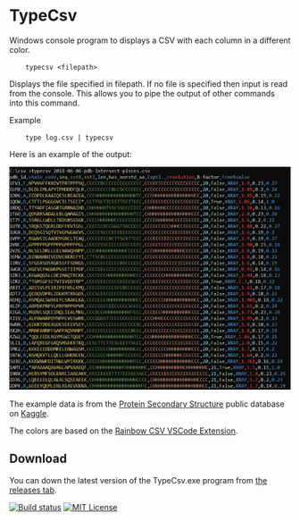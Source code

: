 # TypeCsv

Windows console program to displays a CSV with each column in a different color.
```
    typecsv <filepath>
```
Displays the file specified in filepath. If no file is specified then input is read from the console. This allows you to pipe the output of other commands into this command.

Example
```
    type log.csv | typecsv
```
Here is an example of the output:

![example](docs/img/example.png)

The example data is from the [Protein Secondary Structure](https://www.kaggle.com/alfrandom/protein-secondary-structure) public database on [Kaggle](https://www.kaggle.com/). 

The colors are based on the [Rainbow CSV VSCode Extension](https://marketplace.visualstudio.com/items?itemName=mechatroner.rainbow-csv).

## Download

You can down the latest version of the TypeCsv.exe program from [the releases tab](https://github.com/patleahy/TypeCsv/releases).

[![Build status](https://ci.appveyor.com/api/projects/status/3mun20ox0o01p1iu?svg=true)](https://ci.appveyor.com/project/patleahy/typecsv)
[![MIT License](https://badgen.net/github/license/patleahy/typecsv)](https://github.com/patleahy/TypeCsv/blob/master/LICENSE.md)
